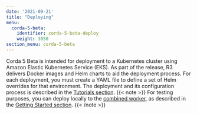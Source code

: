 ```yaml
---
date: '2021-09-21'
title: "Deploying"
menu:
  corda-5-beta:
    identifier: corda-5-beta-deploy
    weight: 3050
section_menu: corda-5-beta
---
```

Corda 5 Beta is intended for deployment to a Kubernetes cluster using Amazon Elastic Kubernetes Service (EKS).
As part of the release, R3 delivers Docker images and Helm charts to aid the deployment process.
For each deployment, you must create a YAML file to define a set of Helm overrides for that environment.
The deployment and its configuration process is described in the [Tutorials section](deployment-tutorials/deploy-corda-cluster.html).
{{< note >}}
For testing purposes, you can deploy locally to the [combined worker](../introduction/key-concpets.html#combined-worker), as described in the [Getting Started section](../developing/getting-started/running-your-first-cordapp/run-first-cordapp.html).
{{< /note >}}